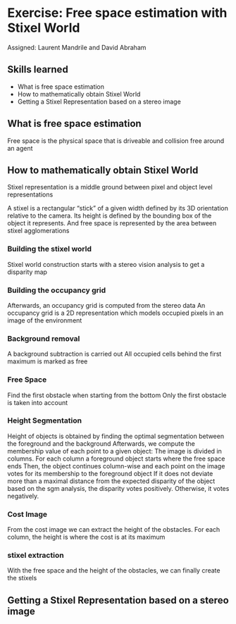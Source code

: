 # Exercise: Free space estimation with Stixel World

Assigned: Laurent Mandrile and David Abraham

## Skills learned

- What is free space estimation
- How to mathematically obtain Stixel World
- Getting a Stixel Representation based on a stereo image

## What is free space estimation

Free space is the physical space that is driveable and collision free around an agent

## How to mathematically obtain Stixel World

Stixel representation is a middle ground between pixel and object level representations

A stixel is a rectangular “stick” of a given width defined by its 3D orientation relative to the camera. Its height is defined by the bounding box of the object it represents. And free space is represented by the area between stixel agglomerations

### Building the stixel world

Stixel world construction starts with a stereo vision analysis to get a disparity map

### Building the occupancy grid 

Afterwards, an occupancy grid is computed from the stereo data
An occupancy grid is a 2D representation which models occupied pixels in an image of the environment

### Background removal

A background subtraction is carried out All occupied cells behind the first maximum is marked as free

### Free Space

Find the first obstacle when starting from the bottom Only the first obstacle is taken into account

### Height Segmentation 

Height of objects is obtained by finding the optimal segmentation between the foreground and the background
Afterwards, we compute the membership value of each point to a given object: The image is divided in columns. For each column a foreground object starts where the free space ends
Then, the object continues column-wise and each point on the image votes for its membership to the foreground object
If it does not deviate more than a maximal distance from the expected disparity of the object based on the sgm analysis, the disparity votes positively. Otherwise, it votes negatively.

### Cost Image 

From the cost image we can extract the height of the obstacles. For each column, the height is where the cost is at its maximum

### stixel extraction

With the free space and the height of the obstacles, we can finally create the stixels

## Getting a Stixel Representation based on a stereo image

